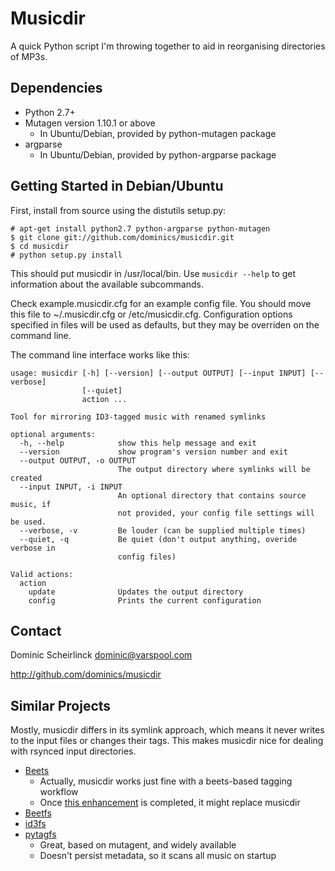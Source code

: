 <!--- vim: set tw=79 sw=4 ts=4 et : -->
# Musicdir

A quick Python script I'm throwing together to aid in reorganising directories
of MP3s.

## Dependencies

 - Python 2.7+
 - Mutagen version 1.10.1 or above
     - In Ubuntu/Debian, provided by python-mutagen package
 - argparse
     - In Ubuntu/Debian, provided by python-argparse package

## Getting Started in Debian/Ubuntu

First, install from source using the distutils setup.py:

```
# apt-get install python2.7 python-argparse python-mutagen
$ git clone git://github.com/dominics/musicdir.git
$ cd musicdir
# python setup.py install
```

This should put musicdir in /usr/local/bin. Use `musicdir --help` to get
information about the available subcommands.

Check example.musicdir.cfg for an example config file. You should move this
file to ~/.musicdir.cfg or /etc/musicdir.cfg. Configuration options specified
in files will be used as defaults, but they may be overriden on the command
line.

The command line interface works like this:

```
usage: musicdir [-h] [--version] [--output OUTPUT] [--input INPUT] [--verbose]
                [--quiet]
                action ...

Tool for mirroring ID3-tagged music with renamed symlinks

optional arguments:
  -h, --help            show this help message and exit
  --version             show program's version number and exit
  --output OUTPUT, -o OUTPUT
                        The output directory where symlinks will be created
  --input INPUT, -i INPUT
                        An optional directory that contains source music, if
                        not provided, your config file settings will be used.
  --verbose, -v         Be louder (can be supplied multiple times)
  --quiet, -q           Be quiet (don't output anything, overide verbose in
                        config files)

Valid actions:
  action
    update              Updates the output directory
    config              Prints the current configuration
```

## Contact

Dominic Scheirlinck <dominic@varspool.com>

http://github.com/dominics/musicdir

## Similar Projects

Mostly, musicdir differs in its symlink approach, which means it never writes
to the input files or changes their tags. This makes musicdir nice for dealing
with rsynced input directories.

  - [Beets](http://code.google.com/p/beets/)
      - Actually, musicdir works just fine with a beets-based tagging workflow
      - Once [this enhancement](http://code.google.com/p/beets/issues/detail?id=64)
         is completed, it might replace musicdir
  - [Beetfs](http://code.google.com/p/beetfs/)
  - [id3fs](http://erislabs.net/ianb/projects/id3fs/)
  - [pytagfs](http://www.pytagsfs.org/)
      - Great, based on mutagent, and widely available
      - Doesn't persist metadata, so it scans all music on startup
